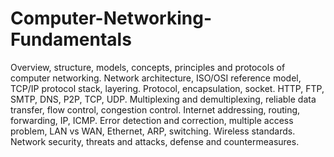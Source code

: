 # Computer-Networking-Fundamentals
Overview, structure, models, concepts, principles and protocols of computer networking. Network architecture, ISO/OSI reference model, TCP/IP protocol stack, layering. Protocol, encapsulation, socket. HTTP, FTP, SMTP, DNS, P2P, TCP, UDP. Multiplexing and demultiplexing, reliable data transfer, flow control, congestion control. Internet addressing, routing, forwarding, IP, ICMP. Error detection and correction, multiple access problem, LAN vs WAN, Ethernet, ARP, switching. Wireless standards. Network security, threats and attacks, defense and countermeasures.
